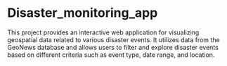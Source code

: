 # Disaster_monitoring_app
This project provides an interactive web application for visualizing geospatial data related to various disaster events. It utilizes data from the GeoNews database and allows users to filter and explore disaster events based on different criteria such as event type, date range, and location.
